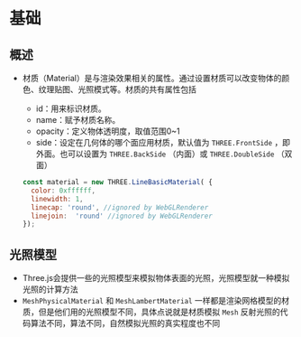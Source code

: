# 基础

## 概述

+ 材质（Material）是与渲染效果相关的属性。通过设置材质可以改变物体的颜色、纹理贴图、光照模式等。材质的共有属性包括

  + id：用来标识材质。
  + name：赋予材质名称。
  + opacity：定义物体透明度，取值范围0~1
  + side：设定在几何体的哪个面应用材质，默认值为 `THREE.FrontSide` ，即外面。也可以设置为 `THREE.BackSide` （内面）或 `THREE.DoubleSide` （双面）

  ```js
  const material = new THREE.LineBasicMaterial( {
    color: 0xffffff,
    linewidth: 1,
    linecap: 'round', //ignored by WebGLRenderer
    linejoin:  'round' //ignored by WebGLRenderer
  });
  ```

## 光照模型

+ Three.js会提供一些的光照模型来模拟物体表面的光照，光照模型就一种模拟光照的计算方法
+ `MeshPhysicalMaterial` 和 `MeshLambertMaterial` 一样都是渲染网格模型的材质，但是他们用的光照模型不同，具体点说就是材质模拟 `Mesh` 反射光照的代码算法不同，算法不同，自然模拟光照的真实程度也不同

